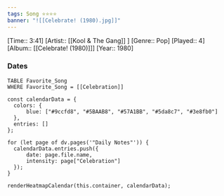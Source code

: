 ```yaml
---
tags: Song ⭐⭐⭐⭐ 
banner: "![[Celebrate! (1980).jpg]]"
---
```

[Time:: 3:41]
[Artist:: [[Kool & The Gang]] ]
[Genre:: Pop]
[Played:: 4]
[Album:: [[Celebrate! (1980)]]]
[Year:: 1980]
### Dates
````dataview
TABLE Favorite_Song
WHERE Favorite_Song = [[Celebration]]
````
  ```dataviewjs
const calendarData = { 
	colors: { 
		blue: ["#9ccfd8", "#5BAAB8", "#57A1BB", "#5da8c7", "#3e8fb0"] 
	}, 
	entries: [] 
}; 

for (let page of dv.pages('"Daily Notes"')) { 
	calendarData.entries.push({ 
		date: page.file.name, 
		intensity: page["Celebration"]
	}); 
} 

renderHeatmapCalendar(this.container, calendarData);
```
